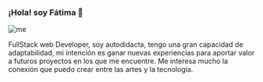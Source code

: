 ### ¡Hola! soy Fátima 👋

![me](https://user-images.githubusercontent.com/98347096/219447490-b0555a4f-0d19-440f-8d90-6006ae4c3bf1.jpg)


FullStack web Developer, soy autodidacta, tengo una gran capacidad de adaptabilidad, mi intención es ganar nuevas experiencias para aportar valor a futuros proyectos
en los que me encuentre. Me interesa mucho la conexión que puedo crear entre las artes y la tecnología.






<!--
**pabletefatimarocio/pabletefatimarocio** is a ✨ _special_ ✨ repository because its `README.md` (this file) appears on your GitHub profile.

Here are some ideas to get you started:

- 🔭 I’m currently working on ...
- 🌱 I’m currently learning ...
- 👯 I’m looking to collaborate on ...
- 🤔 I’m looking for help with ...
- 💬 Ask me about ...
- 📫 How to reach me: ...
- 😄 Pronouns: ...
- ⚡ Fun fact: ...
-->
